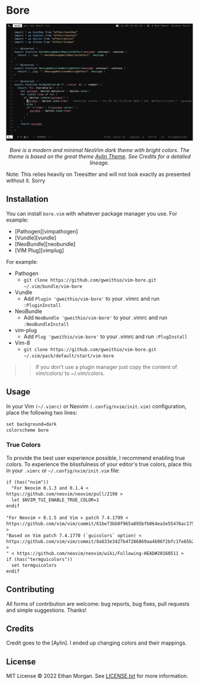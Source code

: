 # Bore

<p align="center">
  <img src="./images/screenshot.png" alt="Screenshot">
</p>

<p align="center">
    <em>Bore is a modern and minimal NeoVim dark theme with bright colors. The theme is based on the great theme <a href="https://github.com/AhmedAbdulrahman/aylin.vim">Aylin Theme</a>. See Credits for a detailed lineage.</em>
</p>

Note: This relies heavily on Treesitter and will not look exactly as presented without it. Sorry

## Installation

You can install `bore.vim` with whatever package manager you use. For example:

- [Pathogen][vimpathogen]
- [Vundle][vundle]
- [NeoBundle][neobundle]
- [VIM Plug][vimplug]

For example:

- Pathogen
  - `git clone https://github.com/gweithio/vim-bore.git ~/.vim/bundle/vim-bore`
- Vundle
  - Add `Plugin 'gweithio/vim-bore'` to your .vimrc and run `:PluginInstall`
- NeoBundle
  - Add `NeoBundle 'gweithio/vim-bore'` to your .vimrc and run `:NeoBundleInstall`
- vim-plug
  - Add `Plug 'gweithio/vim-bore'` to your .vimrc and run `:PlugInstall`
- Vim-8
  - `git clone https://github.com/gweithio/vim-bore.git ~/.vim/pack/default/start/vim-bore`

> > If you don't use a plugin manager just copy the content of vim/colors/ to ~/.vim/colors.

## Usage

In your Vim `(~/.vimrc)` or Neovim `(.config/nvim/init.vim)` configuration, place the following two lines:

```vim
set background=dark
colorscheme bore
```

### True Colors

To provide the best user experience possible, I recommend enabling true colors. To experience the blissfulness of your editor's true colors, place this in your `.vimrc` or `~/.config/nvim/init.vim` file:

```vim
if (has("nvim"))
  "For Neovim 0.1.3 and 0.1.4 < https://github.com/neovim/neovim/pull/2198 >
  let $NVIM_TUI_ENABLE_TRUE_COLOR=1
endif

"For Neovim > 0.1.5 and Vim > patch 7.4.1799 < https://github.com/vim/vim/commit/61be73bb0f965a895bfb064ea3e55476ac175162 >
"Based on Vim patch 7.4.1770 (`guicolors` option) < https://github.com/vim/vim/commit/8a633e3427b47286869aa4b96f2bfc1fe65b25cd >
" < https://github.com/neovim/neovim/wiki/Following-HEAD#20160511 >
if (has("termguicolors"))
  set termguicolors
endif
```

## Contributing

All forms of contribution are welcome: bug reports, bug fixes, pull requests and simple suggestions. Thanks!

## Credits

Credit goes to the [Aylin]. I ended up changing colors and their mappings.

## License

MIT License © 2022 Ethan Morgan. See [LICENSE.txt](./LICENSE.txt) for more information.

